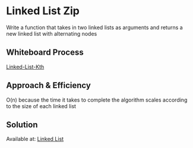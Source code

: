 # Linked List Zip
Write a function that takes in two linked lists as arguments and returns a new linked list with alternating nodes

## Whiteboard Process
[Linked-List-Kth](/python/docs/linked_list_zip/linked-list-zip.jpg)

## Approach & Efficiency
O(n) because the time it takes to complete the algorithm scales according to the size of each linked list

## Solution
Available at: [Linked List](/python/data_structures/linked_list.py)